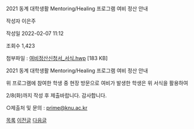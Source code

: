 
2021 동계 대학생활 Mentoring/Healing 프로그램 여비 정산 안내





작성자
이은주


작성일
2022-02-07 11:12


조회수
1,423


첨부파일 : [여비정산신청서\_서식.hwp](https://computer.knu.ac.kr/pack/bbs/down.php?f_name=QEdUVllEWVZcVXFPdBAUbktTVQ==&o_name=여비정산신청서_서식.hwp&tbl=Site_BBS_25) [183 KB]


﻿﻿﻿2021 동계 대학생활 Mentoring/Healing 프로그램 여비 정산 안내

  


위 프로그램에 참여한 학생 중 현장 방문으로 여비가 발생한 학생은 위 서식을 활용하여 

2/8(화)까지 작성 후 제출바랍니다. 감사합니다.

  


○제출처 및 문의 : prime@knu.ac.kr 

  
  








[목록](https://computer.knu.ac.kr/06_sub/02_sub.html?key=&keyfield=&category=&page=1&bbs_code=Site_BBS_25)
[이전글](https://computer.knu.ac.kr/06_sub/02_sub.html?bbs_cmd=view&page=1&key=&keyfield=&category=&no=3693&bbs_code=Site_BBS_25)
[다음글](https://computer.knu.ac.kr/06_sub/02_sub.html?bbs_cmd=view&page=1&key=&keyfield=&category=&no=3695&bbs_code=Site_BBS_25)

















 